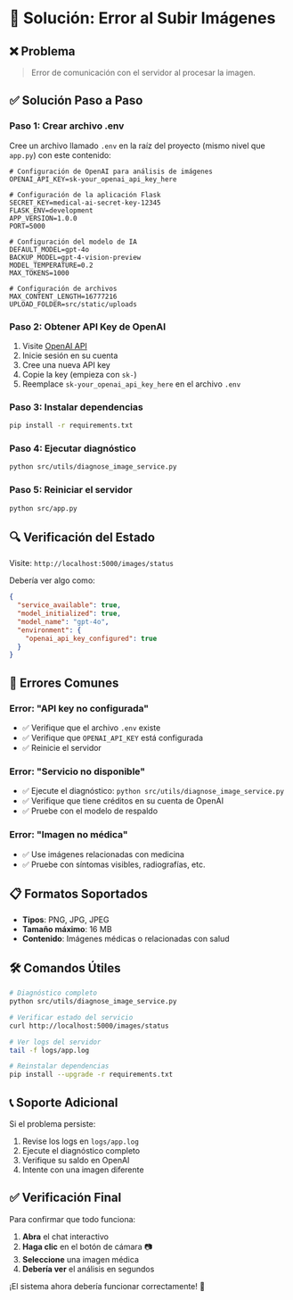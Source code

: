 # 🔧 Solución: Error al Subir Imágenes

## ❌ Problema
> Error de comunicación con el servidor al procesar la imagen.

## ✅ Solución Paso a Paso

### **Paso 1: Crear archivo .env**

Cree un archivo llamado `.env` en la raíz del proyecto (mismo nivel que `app.py`) con este contenido:

```env
# Configuración de OpenAI para análisis de imágenes
OPENAI_API_KEY=sk-your_openai_api_key_here

# Configuración de la aplicación Flask
SECRET_KEY=medical-ai-secret-key-12345
FLASK_ENV=development
APP_VERSION=1.0.0
PORT=5000

# Configuración del modelo de IA
DEFAULT_MODEL=gpt-4o
BACKUP_MODEL=gpt-4-vision-preview
MODEL_TEMPERATURE=0.2
MAX_TOKENS=1000

# Configuración de archivos
MAX_CONTENT_LENGTH=16777216
UPLOAD_FOLDER=src/static/uploads
```

### **Paso 2: Obtener API Key de OpenAI**

1. Visite [OpenAI API](https://platform.openai.com/api-keys)
2. Inicie sesión en su cuenta
3. Cree una nueva API key
4. Copie la key (empieza con `sk-`)
5. Reemplace `sk-your_openai_api_key_here` en el archivo `.env`

### **Paso 3: Instalar dependencias**

```bash
pip install -r requirements.txt
```

### **Paso 4: Ejecutar diagnóstico**

```bash
python src/utils/diagnose_image_service.py
```

### **Paso 5: Reiniciar el servidor**

```bash
python src/app.py
```

## 🔍 Verificación del Estado

Visite: `http://localhost:5000/images/status`

Debería ver algo como:
```json
{
  "service_available": true,
  "model_initialized": true,
  "model_name": "gpt-4o",
  "environment": {
    "openai_api_key_configured": true
  }
}
```

## 🚨 Errores Comunes

### Error: "API key no configurada"
- ✅ Verifique que el archivo `.env` existe
- ✅ Verifique que `OPENAI_API_KEY` está configurada
- ✅ Reinicie el servidor

### Error: "Servicio no disponible"
- ✅ Ejecute el diagnóstico: `python src/utils/diagnose_image_service.py`
- ✅ Verifique que tiene créditos en su cuenta de OpenAI
- ✅ Pruebe con el modelo de respaldo

### Error: "Imagen no médica"
- ✅ Use imágenes relacionadas con medicina
- ✅ Pruebe con síntomas visibles, radiografías, etc.

## 📋 Formatos Soportados

- **Tipos**: PNG, JPG, JPEG
- **Tamaño máximo**: 16 MB
- **Contenido**: Imágenes médicas o relacionadas con salud

## 🛠️ Comandos Útiles

```bash
# Diagnóstico completo
python src/utils/diagnose_image_service.py

# Verificar estado del servicio
curl http://localhost:5000/images/status

# Ver logs del servidor
tail -f logs/app.log

# Reinstalar dependencias
pip install --upgrade -r requirements.txt
```

## 📞 Soporte Adicional

Si el problema persiste:

1. Revise los logs en `logs/app.log`
2. Ejecute el diagnóstico completo
3. Verifique su saldo en OpenAI
4. Intente con una imagen diferente

## ✅ Verificación Final

Para confirmar que todo funciona:

1. **Abra** el chat interactivo
2. **Haga clic** en el botón de cámara 📷
3. **Seleccione** una imagen médica
4. **Debería ver** el análisis en segundos

¡El sistema ahora debería funcionar correctamente! 🎉 